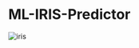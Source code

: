 # ML-IRIS-Predictor
![iris](https://github.com/Unique8597/ML-IRIS-Predictor/assets/82587607/0f61bb2e-f446-4a47-b741-a779214a0eb1)
